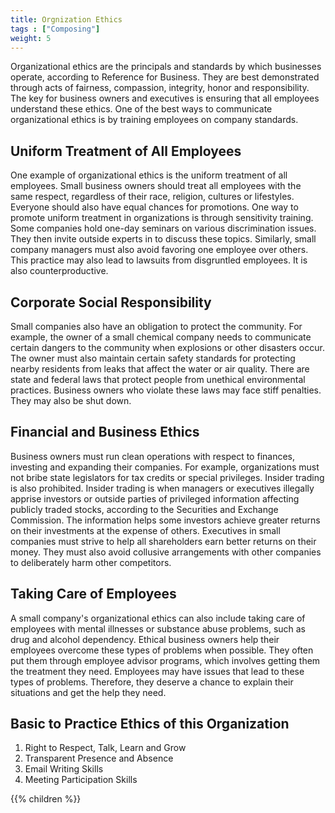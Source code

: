 ```yaml
---
title: Orgnization Ethics
tags : ["Composing"]
weight: 5
---
```

Organizational ethics are the principals and standards by which businesses operate, according to Reference for Business. They are best demonstrated through acts of fairness, compassion, integrity, honor and responsibility. The key for business owners and executives is ensuring that all employees understand these ethics. One of the best ways to communicate organizational ethics is by training employees on company standards.

## Uniform Treatment of All Employees
One example of organizational ethics is the uniform treatment of all employees. Small business owners should treat all employees with the same respect, regardless of their race, religion, cultures or lifestyles. Everyone should also have equal chances for promotions. One way to promote uniform treatment in organizations is through sensitivity training.
Some companies hold one-day seminars on various discrimination issues. They then invite outside experts in to discuss these topics. Similarly, small company managers must also avoid favoring one employee over others. This practice may also lead to lawsuits from disgruntled employees. It is also counterproductive.

## Corporate Social Responsibility
Small companies also have an obligation to protect the community. For example, the owner of a small chemical company needs to communicate certain dangers to the community when explosions or other disasters occur. The owner must also maintain certain safety standards for protecting nearby residents from leaks that affect the water or air quality.
There are state and federal laws that protect people from unethical environmental practices. Business owners who violate these laws may face stiff penalties. They may also be shut down.

## Financial and Business Ethics
Business owners must run clean operations with respect to finances, investing and expanding their companies. For example, organizations must not bribe state legislators for tax credits or special privileges. Insider trading is also prohibited. Insider trading is when managers or executives illegally apprise investors or outside parties of privileged information affecting publicly traded stocks, according to the Securities and Exchange Commission.
The information helps some investors achieve greater returns on their investments at the expense of others. Executives in small companies must strive to help all shareholders earn better returns on their money. They must also avoid collusive arrangements with other companies to deliberately harm other competitors.

## Taking Care of Employees
A small company's organizational ethics can also include taking care of employees with mental illnesses or substance abuse problems, such as drug and alcohol dependency. Ethical business owners help their employees overcome these types of problems when possible. They often put them through employee advisor programs, which involves getting them the treatment they need.
Employees may have issues that lead to these types of problems. Therefore, they deserve a chance to explain their situations and get the help they need.

## Basic to Practice Ethics of this Organization
1. Right to Respect, Talk, Learn and Grow
1. Transparent Presence and Absence
1. Email Writing Skills
1. Meeting Participation Skills
 
{{% children  %}}
